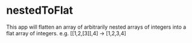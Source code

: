 # nestedToFlat
This app will flatten an array of arbitrarily nested arrays of integers into a flat array of integers. e.g. [[1,2,[3]],4] -> [1,2,3,4]
